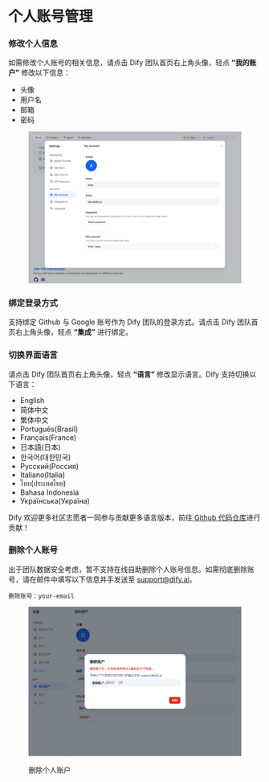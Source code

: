 # 个人账号管理

### 修改个人信息

如需修改个人账号的相关信息，请点击 Dify 团队首页右上角头像，轻点 **“我的账户”** 修改以下信息：

* 头像
* 用户名
* 邮箱
* 密码

<figure><img src="../../.gitbook/assets/image (2).png" alt=""><figcaption></figcaption></figure>

### 绑定登录方式

支持绑定 Github 与 Google 账号作为 Dify 团队的登录方式。请点击 Dify 团队首页右上角头像，轻点 **“集成”** 进行绑定。

### 切换界面语言

请点击 Dify 团队首页右上角头像，轻点 **“语言”** 修改显示语言。Dify 支持切换以下语言：

* English
* 简体中文
* 繁体中文
* Português(Brasil)
* Français(France)
* 日本語(日本)
* 한국어(대한민국)
* Русский(Россия)
* Italiano(Italia)
* ไทย(ประเทศไทย)
* Bahasa Indonesia
* Українська(Україна)

Dify 欢迎更多社区志愿者一同参与贡献更多语言版本，前往[ Github 代码仓库](https://github.com/langgenius/dify/blob/main/CONTRIBUTING.md)进行贡献！

### 删除个人账号

出于团队数据安全考虑，暂不支持在线自助删除个人账号信息。如需彻底删除账号，请在邮件中填写以下信息并手发送至 support@dify.ai。

```
删除账号：your-email
```

<figure><img src="../../.gitbook/assets/image (11).png" alt=""><figcaption><p>删除个人账户</p></figcaption></figure>









